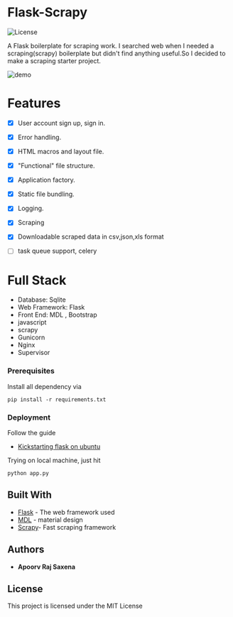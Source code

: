 
# Flask-Scrapy

![License](http://img.shields.io/:license-mit-blue.svg)

A Flask boilerplate for scraping work.
I searched web when I needed a scraping(scrapy) boilerplate but didn't find anything useful.So I decided to make a scraping starter project.

![demo](https://lh4.googleusercontent.com/i0tH9OUzRLT2DH4FRj0SYnIJaclX5R_dkL32mu7UVHi320P2Edt31bkRZ-Acv-zplNtjHMCVGMYGh0c=w1366-h626)

# Features

- [x] User account sign up, sign in.
- [x] Error handling.
- [x] HTML macros and layout file.
- [x] "Functional" file structure.
- [x] Application factory.
- [x] Static file bundling.
- [x] Logging.
- [x] Scraping 
- [x] Downloadable scraped data in csv,json,xls format
- [ ] task queue support, celery


# Full Stack

* Database: Sqlite 
* Web Framework: Flask
* Front End: MDL , Bootstrap
* javascript
* scrapy
* Gunicorn
* Nginx
* Supervisor


### Prerequisites

Install all dependency via

```
pip install -r requirements.txt
```

### Deployment

Follow the guide 
* [Kickstarting flask on ubuntu](https://realpython.com/blog/python/kickstarting-flask-on-ubuntu-setup-and-deployment/)

Trying on local machine, just hit

```
python app.py
```

## Built With

* [Flask](http://flask.pocoo.org/docs/0.12/) - The web framework used
* [MDL](https://getmdl.io/components/index.html) - material design
* [Scrapy](https://docs.scrapy.org/en/latest/)- Fast scraping framework 

## Authors

* **Apoorv Raj Saxena** 

## License

This project is licensed under the MIT License


